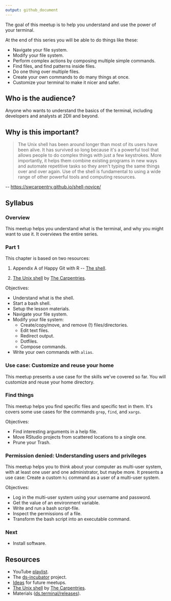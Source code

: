```yaml
---
output: github_document
---
```




The goal of this meetup is to help you understand and use the power of your
terminal.

At the end of this series you will be able to do things like these:

* Navigate your file system.
* Modify your file system.
* Perform complex actions by composing multiple simple commands.
* Find files, and find patterns inside files.
* Do one thing over multiple files.
* Create your own commands to do many things at once.
* Customize your terminal to make it nicer and safer.

## Who is the audience?

Anyone who wants to understand the basics of the terminal, including developers
and analysts at 2DII and beyond.

## Why is this important?

> The Unix shell has been around longer than most of its users have been alive.
It has survived so long because it's a powerful tool that allows people to do
complex things with just a few keystrokes. More importantly, it helps them
combine existing programs in new ways and automate repetitive tasks so they
aren't typing the same things over and over again. Use of the shell is
fundamental to using a wide range of other powerful tools and computing
resources.

-- https://swcarpentry.github.io/shell-novice/

## Syllabus

### Overview

This meetup helps you understand what is the terminal, and why you might want
to use it. It overviews the entire series.

### Part 1

This chapter is based on two resources:

1. Appendix A of Happy Git with R -- [The
shell](https://happygitwithr.com/shell.html).

2. [The Unix shell](https://swcarpentry.github.io/shell-novice/) by [The Carpentries](https://carpentries.org/).

Objectives:

* Understand what is the shell.
* Start a bash shell.
* Setup the lesson materials.
* Navigate your file system.
* Modify your file system: 
    * Create/copy/move, and remove (!) files/directories.
    * Edit text files.
    * Redirect output.
    * Dotfiles.
    * Compose commands.
* Write your own commands with `alias`.

### Use case: Customize and reuse your home

This meetup presents a use case for the skills we've covered so far. You will
customize and reuse your home directory.

### Find things

This meetup helps you find specific files and specific text in them. It's covers
some use cases for the commands `grep`, `find`, and `xargs`.

Objectives:

* Find interesting arguments in a help file.
* Move RStudio projects from scattered locations to a single one.
* Prune your Trash.

### Permission denied: Understanding users and privileges

This meetup helps you to think about your computer as multi-user system, with at
least one user and one administrator, but maybe more. It presents a use case:
Create a custom `hi` command as a user of a multi-user system.

Objectives:

* Log in the multi-user system using your username and password.
* Get the value of an environment variable.
* Write and run a bash script-file.
* Inspect the permissions of a file.
* Transform the bash script into an executable command.

### Next

* Install software.

## Resources

* YouTube [playlist](https://bit.ly/ds-incubator-videos).
* The
[ds-incubator](https://github.com/2DegreesInvesting/ds-incubator#ds-incubator)
project.
* [Ideas](https://bit.ly/dsi-ideas) for future meetups.
* [The Unix shell](https://swcarpentry.github.io/shell-novice/) by [The Carpentries](https://carpentries.org/).
* Materials
([ds.terminal/releases](https://github.com/2DegreesInvesting/ds.terminal/releases)).

